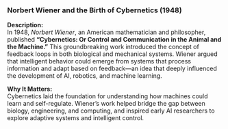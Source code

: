 ### Norbert Wiener and the Birth of Cybernetics (1948)

**Description:**  
In 1948, *Norbert Wiener*, an American mathematician and philosopher, published **“Cybernetics: Or Control and Communication in the Animal and the Machine.”** This groundbreaking work introduced the concept of feedback loops in both biological and mechanical systems. Wiener argued that intelligent behavior could emerge from systems that process information and adapt based on feedback—an idea that deeply influenced the development of AI, robotics, and machine learning.

**Why It Matters:**  
Cybernetics laid the foundation for understanding how machines could learn and self-regulate. Wiener’s work helped bridge the gap between biology, engineering, and computing, and inspired early AI researchers to explore adaptive systems and intelligent control.